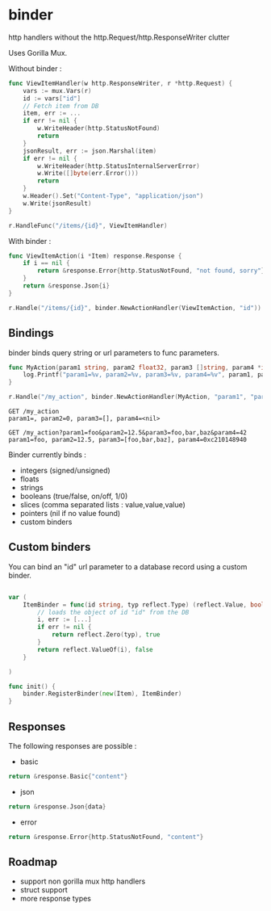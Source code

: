 binder
======

http handlers without the http.Request/http.ResponseWriter clutter

Uses Gorilla Mux.

Without binder :

```go
func ViewItemHandler(w http.ResponseWriter, r *http.Request) {
	vars := mux.Vars(r)
	id := vars["id"]
    // Fetch item from DB
	item, err := ...
	if err != nil {
		w.WriteHeader(http.StatusNotFound)
		return
	}
	jsonResult, err := json.Marshal(item)
	if err != nil {
		w.WriteHeader(http.StatusInternalServerError)
		w.Write([]byte(err.Error()))
		return
	}
	w.Header().Set("Content-Type", "application/json")
	w.Write(jsonResult)
}

r.HandleFunc("/items/{id}", ViewItemHandler)
```

With binder :

```go
func ViewItemAction(i *Item) response.Response {
	if i == nil {
		return &response.Error{http.StatusNotFound, "not found, sorry"}
	}
	return &response.Json{i}
}

r.Handle("/items/{id}", binder.NewActionHandler(ViewItemAction, "id"))
```

Bindings
--------

binder binds query string or url parameters to func parameters.

```go
func MyAction(param1 string, param2 float32, param3 []string, param4 *int) response.Response {
	log.Printf("param1=%v, param2=%v, param3=%v, param4=%v", param1, param2, param3, param4)
}

r.Handle("/my_action", binder.NewActionHandler(MyAction, "param1", "param2", "param3", "param4"))
```

```
GET /my_action
param1=, param2=0, param3=[], param4=<nil>

GET /my_action?param1=foo&param2=12.5&param3=foo,bar,baz&param4=42
param1=foo, param2=12.5, param3=[foo,bar,baz], param4=0xc210148940
```

Binder currently binds :
* integers (signed/unsigned)
* floats
* strings
* booleans (true/false, on/off, 1/0)
* slices (comma separated lists : value,value,value)
* pointers (nil if no value found)
* custom binders

Custom binders
--------------

You can bind an "id" url parameter to a database record using a custom binder.

```go

var (
	ItemBinder = func(id string, typ reflect.Type) (reflect.Value, bool) {
		// loads the object of id "id" from the DB
		i, err := [...]
		if err != nil {
			return reflect.Zero(typ), true
		}
		return reflect.ValueOf(i), false
	}

)

func init() {
	binder.RegisterBinder(new(Item), ItemBinder)
}
```

Responses
---------

The following responses are possible :
* basic

```go
return &response.Basic{"content"}
```
* json

```go
return &response.Json{data}
```
* error

```go
return &response.Error{http.StatusNotFound, "content"}
```

Roadmap
-------

* support non gorilla mux http handlers
* struct support
* more response types